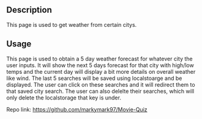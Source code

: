 ## Description



This page is used to get weather from certain citys. 


## Usage
This page is used to obtain a 5 day weather forecast for whatever city the user inputs. It will show the next 5 days forecast for that city with high/low temps and the current day will display a bit more details on overall weather like wind. The last 5 searches will be saved using localstoarge and be displayed. The user can click on these searches and it will redirect them to that saved city search. The user can also delelte their searches, which will only delete the localstorage that key is under.


Repo link: https://github.com/markymark97/Movie-Quiz


